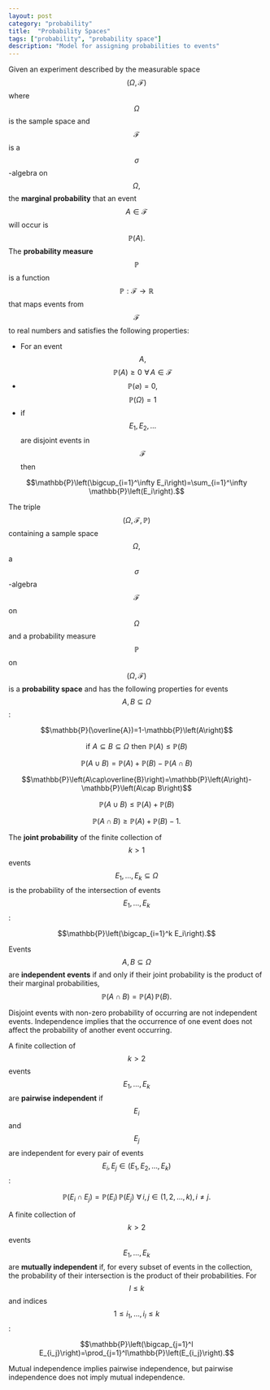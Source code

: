 ```yaml
---
layout: post
category: "probability"
title:  "Probability Spaces"
tags: ["probability", "probability space"]
description: "Model for assigning probabilities to events"
---
```


Given an experiment described by the measurable space $$\left(\Omega, \mathcal{F}\right)$$ where $$\Omega$$ is the sample space and $$\mathcal{F}$$ is a $$\sigma$$-algebra on $$\Omega,$$ the **marginal probability** that an event $$A\in\mathcal{F}$$ will occur is $$\mathbb{P}(A).$$ The **probability measure** $$\mathbb{P}$$ is a function $$\mathbb{P}: \mathcal{F} \rightarrow \mathbb{R}$$ that maps events from $$\mathcal{F}$$ to real numbers and satisfies the following properties:
- For an event $$A,$$ $$\mathbb{P}\left(A\right)\geq 0 \,\, \forall \, A\in\mathcal{F}$$
- $$\mathbb{P}\left(\varnothing\right)=0,$$ $$\mathbb{P}\left(\Omega\right)=1$$
- if $$E_1, E_2, \ldots$$ are disjoint events in $$\mathcal{F}$$ then

$$\mathbb{P}\left(\bigcup_{i=1}^\infty E_i\right)=\sum_{i=1}^\infty \mathbb{P}\left(E_i\right).$$

The triple $$\left(\Omega,\mathcal{F},\mathbb{P}\right)$$ containing a sample space $$\Omega,$$ a $$\sigma$$-algebra $$\mathcal{F}$$ on $$\Omega$$ and a probability measure $$\mathbb{P}$$ on $$\left(\Omega,\mathcal{F}\right)$$ is a **probability space** and has the following properties for events $$A,B\subseteq\Omega$$:

$$\mathbb{P}(\overline{A})=1-\mathbb{P}\left(A\right)$$

$$\mathrm{if}\,\,A\subseteq B\subseteq\Omega\,\,\mathrm{then}\,\,\mathbb{P}\left(A\right)\leq\mathbb{P}\left(B\right)$$

$$\mathbb{P}\left(A\cup B\right)=\mathbb{P}\left(A\right)+\mathbb{P}\left(B\right)-\mathbb{P}\left(A\cap B\right)$$

$$\mathbb{P}\left(A\cap\overline{B}\right)=\mathbb{P}\left(A\right)-\mathbb{P}\left(A\cap B\right)$$

$$\mathbb{P}\left(A\cup B\right)\leq\mathbb{P}\left(A\right)+\mathbb{P}\left(B\right)$$

$$\mathbb{P}\left(A\cap B\right)\geq\mathbb{P}\left(A\right)+\mathbb{P}\left(B\right)-1.$$

The **joint probability** of the finite collection of $$k>1$$ events $$E_1,\ldots,E_k\subseteq\Omega$$ is the probability of the intersection of events $$E_1,\ldots,E_k$$:

$$\mathbb{P}\left(\bigcap_{i=1}^k E_i\right).$$

Events $$A,B\subseteq\Omega$$ are **independent events** if and only if their joint probability is the product of their marginal probabilities, $$\mathbb{P}\left(A\cap B\right)=\mathbb{P}\left(A\right)\,\mathbb{P}\left(B\right).$$

Disjoint events with non-zero probability of occurring are not independent events. Independence implies that the occurrence of one event does not affect the probability of another event occurring.

A finite collection of $$k>2$$ events $$E_1, \ldots, E_k$$ are **pairwise independent** if $$E_i$$ and $$E_j$$ are independent for every pair of events $$E_i, E_j\in \left(E_1,E_2,\ldots,E_k\right)$$:

$$\mathbb{P}\left(E_i\cap E_j\right)=\mathbb{P}\left(E_i\right)\,\mathbb{P}\left(E_j\right)\,\,\forall\,i,j\in \left(1,2,\ldots,k\right),\,i\neq j.$$

A finite collection of $$k>2$$ events $$E_1, \ldots, E_k$$ are **mutually independent** if, for every subset of events in the collection, the probability of their intersection is the product of their probabilities. For $$l\leq k$$ and indices $$1\leq i_1,\ldots,i_l\leq k$$:

$$\mathbb{P}\left(\bigcap_{j=1}^l E_{i_j}\right)=\prod_{j=1}^l\mathbb{P}\left(E_{i_j}\right).$$

Mutual independence implies pairwise independence, but pairwise independence does not imply mutual independence.
